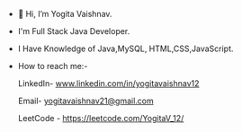 - 👋 Hi, I’m Yogita Vaishnav. 
- I'm Full Stack Java Developer.
- I Have Knowledge of Java,MySQL, HTML,CSS,JavaScript.
- How to reach me:- 
  
  LinkedIn- www.linkedin.com/in/yogitavaishnav12
  
  Email- yogitavaishnav21@gmail.com
  
  LeetCode - https://leetcode.com/YogitaV_12/
<!---
yogita1225/yogita1225 is a ✨ special ✨ repository because its `README.md` (this file) appears on your GitHub profile.
You can click the Preview link to take a look at your changes.
--->
